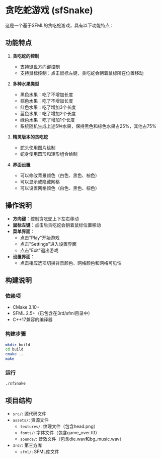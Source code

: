 # 贪吃蛇游戏 (sfSnake)

这是一个基于SFML的贪吃蛇游戏，具有以下功能特点：

## 功能特点

1. **贪吃蛇的控制**
   - 支持键盘方向键控制
   - 支持鼠标控制：点击鼠标左键，贪吃蛇会朝着鼠标所在位置移动

2. **多种水果类型**
   - 黑色水果：吃了不增加长度
   - 棕色水果：吃了不增加长度
   - 红色水果：吃了增加3个长度
   - 蓝色水果：吃了增加2个长度
   - 绿色水果：吃了增加1个长度
   - 系统随机生成上述5种水果，保持黑色和棕色水果占25%，其他占75%

3. **精灵版本的贪吃蛇**
   - 蛇头使用图片绘制
   - 蛇身使用圆形和矩形组合绘制

4. **界面设置**
   - 可以修改背景颜色（白色、黑色、棕色）
   - 可以显示或隐藏网格
   - 可以设置网格颜色（白色、黑色、棕色）

## 操作说明

- **方向键**：控制贪吃蛇上下左右移动
- **鼠标左键**：点击后贪吃蛇会朝着鼠标位置移动
- **菜单界面**：
  - 点击"Play"开始游戏
  - 点击"Settings"进入设置界面
  - 点击"Exit"退出游戏
- **设置界面**：
  - 点击相应选项切换背景颜色、网格颜色和网格可见性

## 构建说明

### 依赖项
- CMake 3.10+
- SFML 2.5+（已包含在3rd/sfml目录中）
- C++17兼容的编译器

### 构建步骤

```bash
mkdir build
cd build
cmake ..
make
```

### 运行

```bash
./sfSnake
```

## 项目结构

- `src/`: 源代码文件
- `assets/`: 资源文件
  - `textures/`: 纹理文件（包含head.png）
  - `fonts/`: 字体文件（包含game_over.ttf）
  - `sounds/`: 音效文件（包含die.wav和bg_music.wav）
- `3rd/`: 第三方库
  - `sfml/`: SFML库文件
